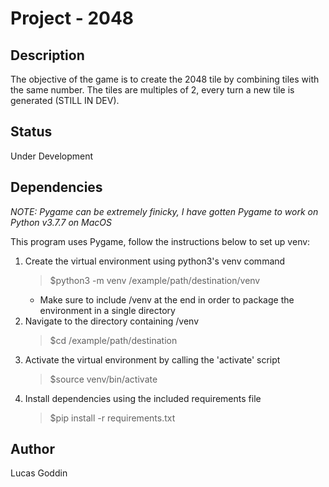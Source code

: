 # Project - 2048
## Description
The objective of the game is to create the 2048 tile by combining tiles with the same number.
The tiles are multiples of 2, every turn a new tile is generated (STILL IN DEV).
## Status
Under Development
## Dependencies
*NOTE: Pygame can be extremely finicky, I have gotten Pygame to work on Python v3.7.7 on MacOS*  
  
This program uses Pygame, follow the instructions below to set up venv:

1. Create the virtual environment using python3's venv command
    >$python3 -m venv /example/path/destination/venv
    - Make sure to include /venv at the end in order to package the environment in a single directory
2. Navigate to the directory containing /venv
    >$cd /example/path/destination
3. Activate the virtual environment by calling the 'activate' script
    >$source venv/bin/activate
4. Install dependencies using the included requirements file
    >$pip install -r requirements.txt
                                                           
## Author
Lucas Goddin

